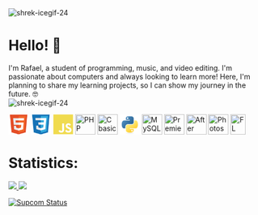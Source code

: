<img src="https://github.com/user-attachments/assets/767cfbb5-1da1-4d6a-bab0-3baa435d6912" alt="shrek-icegif-24" width="100%" height="350px"/>

# Hello! 🎹

I'm Rafael, a student of programming, music, and video editing. I'm passionate about computers and always looking to learn more! Here, I'm planning to share my learning projects, so I can show my journey in the future. 🤓<br>
<img src="https://github.com/user-attachments/assets/9ffac2ca-ab33-4fd5-a725-88dd135db844" alt="shrek-icegif-24" width="200" height="100"/>
<div style="display: inline_block">
  <img align="center" height="40" width="40" src="https://raw.githubusercontent.com/devicons/devicon/master/icons/html5/html5-original.svg" title="HTML">
  <img align="center" height="40" width="40" src="https://raw.githubusercontent.com/devicons/devicon/master/icons/css3/css3-original.svg" title="CSS">
  <img align="center" height="40" width="40" src="https://raw.githubusercontent.com/devicons/devicon/master/icons/javascript/javascript-plain.svg" title="Javascript">
  <img align="center" height="40" width="40" src="https://www.svgrepo.com/show/349474/php.svg" title="PHP">
  <img align="center" height="40" width="40" src="https://upload.wikimedia.org/wikipedia/commons/1/18/C_Programming_Language.svg" title="C basic">
  <img align="center" height="40" width="40" src="https://raw.githubusercontent.com/devicons/devicon/master/icons/python/python-original.svg" title="Python basic">
  <img align="center" height="40" width="40" src="https://www.svgrepo.com/show/354099/mysql.svg" title="MySQL basic">
  <img align="center" height="40" width="40" src="https://upload.wikimedia.org/wikipedia/commons/4/40/Adobe_Premiere_Pro_CC_icon.svg" title="Premiere">
  <img align="center" height="40" width="40" src="https://upload.wikimedia.org/wikipedia/commons/c/cb/Adobe_After_Effects_CC_icon.svg" title="After Effects basic">
  <img align="center" height="40" width="40" src="https://upload.wikimedia.org/wikipedia/commons/a/af/Adobe_Photoshop_CC_icon.svg" title="Photoshop">
  <img align="center" height="40" width="30" src="https://wallpapers.com/images/high/f-l-studio-logo-icon-bywujcetpfezokh6.png" title="FL Studio">
</div>

# Statistics:
<div>
<a href="https://github.com/rafaelsantosmp4">
<img loading="lazy" height="180em" src="https://github-readme-stats.vercel.app/api/top-langs/?username=rafaelsantosmp4&layout=compact&langs_count=6&theme=dark&border_radius=20"/>
<img loading="lazy" height="180em" src="https://github-readme-stats.vercel.app/api?username=rafaelsantosmp4&show_icons=true&border_radius=20&theme=dark&include_all_commits=true&count_private=true"/>
</div>

[![Supcom Status](https://api.netlify.com/api/v1/badges/8c0d7043-f85d-437e-ac29-985c28ce4696/deploy-status)](https://app.netlify.com/sites/supcom/deploys)
